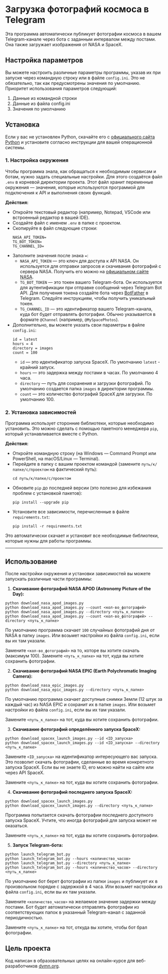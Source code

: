 # Загрузка фотографий космоса в Telegram

Эта программа автоматически публикует фотографии космоса в вашем Telegram-канале через бота с заданным интервалом между постами. Она также загружает изображения от NASA и SpaceX.

## Настройка параметров

Вы можете настроить различные параметры программы, указав их при запуске через командную строку или в файле `config.ini`. Это не обязательно, так как предусмотрены значения по умолчанию. Приоритет использования параметров следующий:

1. Данные из командной строки
2. Данные из файла config.ini
3. Значения по умолчанию

## Установка

Если у вас не установлен Python, скачайте его с [официального сайта Python](https://www.python.org/downloads/) и установите согласно инструкции для вашей операционной системы.
 
### 1. Настройка окружения

Чтобы программа знала, как обращаться к необходимым сервисам и ботам, нужно задать специальные настройки. Для этого создаётся файл `.env` в корневой директории проекта. Этот файл хранит переменные окружения — значения, которые используются программой для подключения к API и выполнения своих функций.

**Действия:**

- Откройте текстовый редактор (например, Notepad, VSCode или встроенный редактор в вашей IDE).
- Создайте файл с именем `.env` в папке с проектом.
- Скопируйте в файл следующие строки:
  ```
  NASA_API_TOKEN=
  TG_BOT_TOKEN=
  TG_CHANNEL_ID=
  ```
- Заполните значения после знака `=`:
  - `NASA_API_TOKEN` — это ключ для доступа к API NASA. Он используется для отправки запросов и скачивания фотографий с сервера NASA. Получить его можно на [официальном сайте NASA](https://api.nasa.gov/).
  - `TG_BOT_TOKEN` — это токен вашего Telegram-бота. Он используется для аутентификации при отправке сообщений через Telegram Bot API. Для получения токена создайте бота через [BotFather](https://core.telegram.org/bots#botfather) в Telegram. Следуйте инструкциям, чтобы получить уникальный токен.
  - `TG_CHANNEL_ID` — это идентификатор вашего Telegram-канала, куда бот будет отправлять фотографии. Обычно указывается в формате `@Channel` (например, `@MySpacePhotos`).
- Дополнительно, вы можете указать свои параметры в файле `config.ini`:
  ```
  id = latest
  hours = 4
  directory = images
  count = 100
  ```
  - `id` — это идентификатор запуска SpaceX. По умолчанию `latest` - крайний запуск.
  - `hours` — это задержка между постами в часах. По умолчанию 4 часа.
  - `directory` — путь для сохранения и загрузки фотографий. По умолчанию создается папка `images` в директории программы.
  - `count` — это количество фотографий SpaceX для загрузки. По умолчанию 100.

### 2. Установка зависимостей

Программа использует сторонние библиотеки, которые необходимо установить. Это можно сделать с помощью пакетного менеджера `pip`, который устанавливается вместе с Python.

**Действия:**

- Откройте командную строку (на Windows — Command Prompt или PowerShell, на macOS/Linux — Terminal).
- Перейдите в папку с вашим проектом командой (замените `путь/к/папке/с/проектом` на фактический путь):
  ```
  cd путь/к/папке/с/проектом
  ```
- Обновите `pip` до последней версии (это полезно для избежания проблем с установкой пакетов):
  ```
  pip install --upgrade pip
  ```
- Установите все зависимости, перечисленные в файле `requirements.txt`:
  ```
  pip install -r requirements.txt
  ```
Это автоматически скачает и установит все необходимые библиотеки, которые нужны для работы программы.

---

## Использование

После настройки окружения и установки зависимостей вы можете запускать различные части программы:

1. **Скачивание фотографий NASA APOD (Astronomy Picture of the Day):**

```
python download_nasa_apod_images.py
python download_nasa_apod_images.py --count <кол-во_фотографий>
python download_nasa_apod_images.py --directory <путь_к_папке>
python download_nasa_apod_images.py --count <кол-во_фотографий> --directory <путь_к_папке>
```
По умолчанию программа скачает `100` случайных фотографий дня от NASA в папку `images`. Или возьмет настройки из файла `config.ini`, если вы их там указали.

Замените `<кол-во_фотографий>` на то, которе вы хотите скачать (максимум 100). Замените `<путь_к_папке>` на тот, куда вы хотите сохранить фотографии.

2. **Скачивание фотографий NASA EPIC (Earth Polychromatic Imaging Camera):**

```
python download_nasa_epic_images.py
python download_nasa_epic_images.py --directory <путь_к_папке>
```
По умолчанию программа скачает доступные снимки Земли (12 штук за каждый час) из NASA EPIC и сохранит их в папке `images`. Или возьмет настройки из файла `config.ini`, если вы их там указали.

Замените `<путь_к_папке>` на тот, куда вы хотите сохранить фотографии.

3. **Скачивание фотографий определённого запуска SpaceX:**

```
python download_spacex_launch_images.py --id <ID_запуска>
python download_spacex_launch_images.py --id <ID_запуска> --directory <путь_к_папке>
```
Замените `<ID_запуска>` на идентификатор интересующего вас запуска. Это позволит скачать фотографии, сделанные во время конкретного запуска SpaceX. Если вы не знаете ID, его можно найти на сайте или через API SpaceX.

Замените `<путь_к_папке>` на тот, куда вы хотите сохранить фотографии.

4. **Скачивание фотографий последнего запуска SpaceX:**

```
python download_spacex_launch_images.py
python download_spacex_launch_images.py --directory <путь_к_папке>
```
Программа попытается скачать фотографии последнего доступного запуска SpaceX. Учтите, что иногда фотографий для запуска может не оказаться.

Замените `<путь_к_папке>` на тот, куда вы хотите сохранить фотографии.

5. **Запуск Telegram-бота:**

```
python launch_telegram_bot.py
python launch_telegram_bot.py --hours <количество_часов>
python launch_telegram_bot.py --directory <путь_к_папке>
python launch_telegram_bot.py --hours <количество_часов> --directory <путь_к_папке>
```
По умолчанию бот берет фотографии из папки `images` и публикует их в произвольном порядке с задержкой в 4 часа. Или возьмет настройки из файла `config.ini`, если вы их там указали.

Замените `<количество_часов>` на желаемое значение задержки между постами. Бот будет автоматически отправлять фотографии из соответствующих папок в указанный Telegram-канал с заданной периодичностью.

Замените `<путь_к_папке>` на тот, откуда вы хотите, чтобы бот брал фотографии.

## Цель проекта

Код написан в образовательных целях на онлайн-курсе для веб-разработчиков [dvmn.org](https://dvmn.org/).